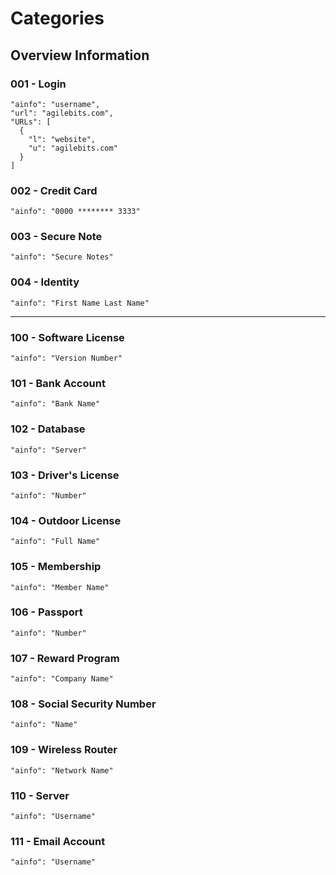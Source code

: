 # Categories

## Overview Information

### 001 - Login
    "ainfo": "username",
    "url": "agilebits.com",
    "URLs": [
      {
        "l": "website",
        "u": "agilebits.com"
      }
    ]

### 002 - Credit Card
    "ainfo": "0000 ******** 3333"

### 003 - Secure Note
    "ainfo": "Secure Notes"

### 004 - Identity
    "ainfo": "First Name Last Name"

---

### 100 - Software License
    "ainfo": "Version Number"

### 101 - Bank Account
    "ainfo": "Bank Name"

### 102 - Database
    "ainfo": "Server"

### 103 - Driver's License
    "ainfo": "Number"

### 104 - Outdoor License
    "ainfo": "Full Name"

### 105 - Membership
    "ainfo": "Member Name"

### 106 - Passport
    "ainfo": "Number"

### 107 - Reward Program
    "ainfo": "Company Name"

### 108 - Social Security Number
    "ainfo": "Name"

### 109 - Wireless Router
    "ainfo": "Network Name"

### 110 - Server
    "ainfo": "Username"

### 111 - Email Account
    "ainfo": "Username"
